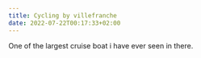 ```yaml
---
title: Cycling by villefranche
date: 2022-07-22T00:17:33+02:00
---
```

One of the largest cruise boat i have ever seen in there.
